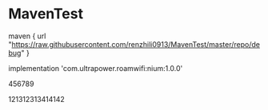 # MavenTest
maven { url "https://raw.githubusercontent.com/renzhili0913/MavenTest/master/repo/debug"  }

implementation 'com.ultrapower.roamwifi:nium:1.0.0'

456789

121312313414142
